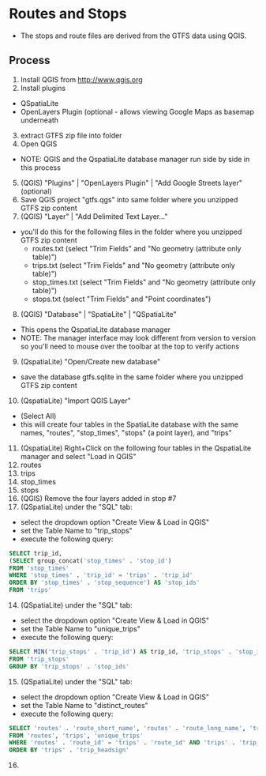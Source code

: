 # Routes and Stops

- The stops and route files are derived from the GTFS data using QGIS.
 
## Process

1. Install QGIS from http://www.qgis.org
2. Install plugins
  - QSpatiaLite
  - OpenLayers Plugin (optional - allows viewing Google Maps as basemap underneath
3. extract GTFS zip file into folder
4. Open QGIS
  - NOTE: QGIS and the QspatiaLite database manager run side by side in this process
5. (QGIS) "Plugins" | "OpenLayers Plugin" | "Add Google Streets layer" (optional)
6. Save QGIS project "gtfs.qgs" into same folder where you unzipped GTFS zip content
7. (QGIS) "Layer" | "Add Delimited Text Layer..."
  - you'll do this for the following files in the folder where you unzipped GTFS zip content
    - routes.txt (select "Trim Fields" and "No geometry (attribute only table)")
    - trips.txt (select "Trim Fields" and "No geometry (attribute only table)")
    - stop_times.txt (select "Trim Fields" and "No geometry (attribute only table)")
    - stops.txt (select "Trim Fields" and "Point coordinates")
8. (QGIS) "Database" | "SpatiaLite" | "QSpatiaLite"
  - This opens the QspatiaLite database manager
  - NOTE: The manager interface may look different from version to version so you'll need to mouse over the toolbar at the top to verify actions
9. (QspatiaLite) "Open/Create new database"
  - save the database gtfs.sqlite in the same folder where you unzipped GTFS zip content
10. (QspatiaLite) "Import QGIS Layer"
  - (Select All)
  - this will create four tables in the SpatiaLite database with the same names, "routes", "stop_times", "stops" (a point layer), and "trips"
11. (QspatiaLite) Right+Click on the following four tables in the QspatiaLite manager and select "Load in QGIS"
  1. routes
  2. trips
  3. stop_times
  4. stops
12. (QGIS) Remove the four layers added in stop #7
13. (QSpatiaLite) under the "SQL" tab:
  - select the dropdown option "Create View & Load in QGIS"
  - set the Table Name to "trip_stops"
  - execute the following query:
  ```SQL
SELECT trip_id,
  (SELECT group_concat('stop_times' . 'stop_id')
  FROM 'stop_times'
  WHERE 'stop_times' . 'trip_id' = 'trips' . 'trip_id'
  ORDER BY 'stop_times' . 'stop_sequence') AS 'stop_ids'
FROM 'trips'
  ```
14. (QSpatiaLite) under the "SQL" tab:
  - select the dropdown option "Create View & Load in QGIS"
  - set the Table Name to "unique_trips"
  - execute the following query:
  ```SQL
SELECT MIN('trip_stops' . 'trip_id') AS trip_id, 'trip_stops' . 'stop_ids'
FROM 'trip_stops'
GROUP BY 'trip_stops' . 'stop_ids'
  ```
15. (QSpatiaLite) under the "SQL" tab:
  - select the dropdown option "Create View & Load in QGIS"
  - set the Table Name to "distinct_routes"
  - execute the following query:
  ```SQL
SELECT 'routes' . 'route_short_name', 'routes' . 'route_long_name', 'trips' . 'direction_id', 'trips' . 'trip_headsign', 'routes' . 'route_short_name' || ' - ' || 'routes' . 'route_long_name' || ' - ' || 'trips' . 'direction_id' || ' - ' || coalesce('trips' . 'trip_headsign', ' ') AS headsign, 'unique_trips' . 'trip_id'
FROM 'routes', 'trips', 'unique_trips'
WHERE 'routes' . 'route_id' = 'trips' . 'route_id' AND 'trips' . 'trip_id' = 'unique_trips' . 'trip_id'
ORDER BY 'trips' . 'trip_headsign'
  ```
16.
